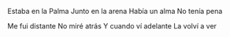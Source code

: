 Estaba en la Palma
Junto en la arena
Había un alma
No tenía pena

Me fui distante
No miré atrás
Y cuando ví adelante
La volví a ver
